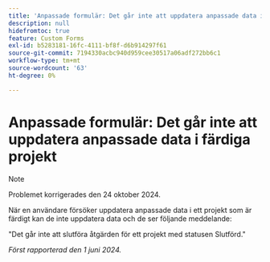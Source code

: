```yaml
---
title: 'Anpassade formulär: Det går inte att uppdatera anpassade data i färdiga projekt'
description: null
hidefromtoc: true
feature: Custom Forms
exl-id: b5283181-16fc-4111-bf8f-d6b914297f61
source-git-commit: 7194330acbc940d959cee30517a06adf272bb6c1
workflow-type: tm+mt
source-wordcount: '63'
ht-degree: 0%

---
```


# Anpassade formulär: Det går inte att uppdatera anpassade data i färdiga projekt

>[!NOTE]
>
>Problemet korrigerades den 24 oktober 2024.

När en användare försöker uppdatera anpassade data i ett projekt som är färdigt kan de inte uppdatera data och de ser följande meddelande:

&quot;Det går inte att slutföra åtgärden för ett projekt med statusen Slutförd.&quot;

_Först rapporterad den 1 juni 2024._
